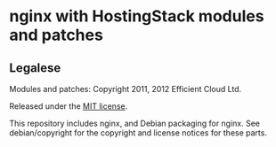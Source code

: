 # nginx with HostingStack modules and patches

## Legalese

Modules and patches: Copyright 2011, 2012 Efficient Cloud Ltd.

Released under the [MIT license](http://www.opensource.org/licenses/mit-license.php).

This repository includes nginx, and Debian packaging for nginx. See
debian/copyright for the copyright and license notices for these parts.
